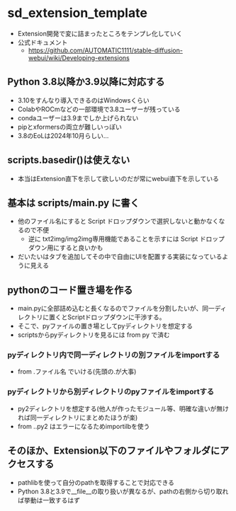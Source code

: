 # sd_extension_template

- Extension開発で変に詰まったところをテンプレ化していく
- 公式ドキュメント
  - https://github.com/AUTOMATIC1111/stable-diffusion-webui/wiki/Developing-extensions

## Python 3.8以降か3.9以降に対応する

- 3.10をすんなり導入できるのはWindowsくらい
- ColabやROCmなどの一部環境で3.8ユーザーが残っている
- condaユーザーは3.9までしか上げられない
- pipとxformersの両立が難しいっぽい
- 3.8のEoLは2024年10月らしい...

## scripts.basedir()は使えない

- 本当はExtension直下を示して欲しいのだが常にwebui直下を示している

## 基本は scripts/main.py に書く

- 他のファイル名にすると Script ドロップダウンで選択しないと動かなくなるので不便
  - 逆に txt2img/img2img専用機能であることを示すには Script ドロップダウン用にすると良いかも
- だいたいはタブを追加してその中で自由にUIを配置する実装になっているように見える

## pythonのコード置き場を作る

- main.pyに全部詰め込むと長くなるのでファイルを分割したいが、同一ディレクトリに置くとScriptドロップダウンに干渉する。
- そこで、pyファイルの置き場としてpyディレクトリを想定する
- scriptsからpyディレクトリを見るには from py で済む

### pyディレクトリ内で同一ディレクトリの別ファイルをimportする

- from .ファイル名 でいける(先頭の.が大事)

### pyディレクトリから別ディレクトリのpyファイルをimportする

- py2ディレクトリを想定する(他人が作ったモジュール等、明確な違いが無ければ同一ディレクトリにまとめたほうが楽)
- from ..py2 はエラーになるためimportilbを使う

## そのほか、Extension以下のファイルやフォルダにアクセスする

- pathlibを使って自分のpathを取得することで対応できる
- Python 3.8と3.9で__file__の取り扱いが異なるが、pathの右側から切り取れば挙動は一致するはず

